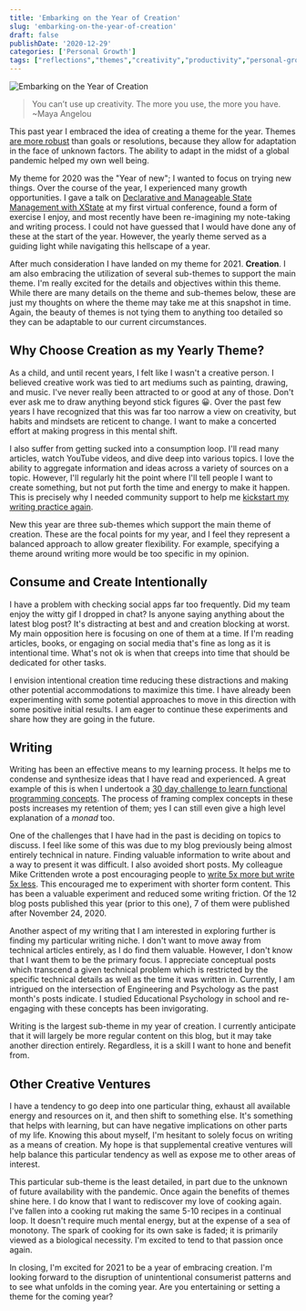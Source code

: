 ```yaml
---
title: 'Embarking on the Year of Creation'
slug: 'embarking-on-the-year-of-creation'
draft: false
publishDate: '2020-12-29'
categories: ['Personal Growth']
tags: ["reflections","themes","creativity","productivity","personal-growth"]
---
```

![Embarking on the Year of Creation](images/dandelion-seed-distribution.jpg#center)

> You can’t use up creativity. The more you use, the more you have. ~Maya Angelou

This past year I embraced the idea of creating a theme for the year. Themes [are more robust](/blog/2020/11/30/overcoming-the-fragility-of-goals-with-themes) than goals or resolutions, because they allow for adaptation in the face of unknown factors. The ability to adapt in the midst of a global pandemic helped my own well being.

My theme for 2020 was the "Year of new"; I wanted to focus on trying new things. Over the course of the year, I experienced many growth opportunities. I gave a talk on [Declarative and Manageable State Management with XState](https://www.youtube.com/watch?v=jCbV5aELY6A) at my first virtual conference, found a form of exercise I enjoy, and most recently have been re-imagining my note-taking and writing process. I could not have guessed that I would have done any of these at the start of the year. However, the yearly theme served as a guiding light while navigating this hellscape of a year.

After much consideration I have landed on my theme for 2021. **Creation**. I am also embracing the utilization of several sub-themes to support the main theme. I'm really excited for the details and objectives within this theme. While there are many details on the theme and sub-themes below, these are just my thoughts on where the theme may take me at this snapshot in time. Again, the beauty of themes is not tying them to anything too detailed so they can be adaptable to our current circumstances.

## Why Choose Creation as my Yearly Theme?

As a child, and until recent years, I felt like I wasn't a creative person. I believed creative work was tied to art mediums such as painting, drawing, and music. I've never really been attracted to or good at any of those. Don't ever ask me to draw anything beyond stick figures 😀. Over the past few years I have recognized that this was far too narrow a view on creativity, but habits and mindsets are reticent to change. I want to make a concerted effort at making progress in this mental shift.

I also suffer from getting sucked into a consumption loop. I'll read many articles, watch YouTube videos, and dive deep into various topics. I love the ability to aggregate information and ideas across a variety of sources on a topic. However, I'll regularly hit the point where I'll tell people I want to create something, but not put forth the time and energy to make it happen. This is precisely why I needed community support to help me [kickstart my writing practice again](/blog/2020/12/23/community-influence-when-building-a-habit).

New this year are three sub-themes which support the main theme of creation. These are the focal points for my year, and I feel they represent a balanced approach to allow greater flexibility. For example, specifying a theme around writing more would be too specific in my opinion.

## Consume and Create Intentionally

I have a problem with checking social apps far too frequently. Did my team enjoy the witty gif I dropped in chat? Is anyone saying anything about the latest blog post? It's distracting at best and and creation blocking at worst. My main opposition here is focusing on one of them at a time. If I'm reading articles, books, or engaging on social media that's fine as long as it is intentional time. What's not ok is when that creeps into time that should be dedicated for other tasks.

I envision intentional creation time reducing these distractions and making other potential accommodations to maximize this time. I have already been experimenting with some potential approaches to move in this direction with some positive initial results. I am eager to continue these experiments and share how they are going in the future.

## Writing

Writing has been an effective means to my learning process. It helps me to condense and synthesize ideas that I have read and experienced. A great example of this is when I undertook a [30 day challenge to learn functional programming concepts](/blog/2019/09/05/the-completion-of-30-days-of-functional-programming). The process of framing complex concepts in these posts increases my retention of them; yes I can still even give a high level explanation of a _monad_ too.

One of the challenges that I have had in the past is deciding on topics to discuss. I feel like some of this was due to my blog previously being almost entirely technical in nature. Finding valuable information to write about and a way to present it was difficult. I also avoided short posts. My colleague Mike Crittenden wrote a post encouraging people to [write 5x more but write 5x less](https://critter.blog/2020/10/02/write-5x-more-but-write-5x-less/). This encouraged me to experiment with shorter form content. This has been a valuable experiment and reduced some writing friction. Of the 12 blog posts published this year (prior to this one), 7 of them were published after November 24, 2020.

Another aspect of my writing that I am interested in exploring further is finding my particular writing niche. I don't want to move away from technical articles entirely, as I do find them valuable. However, I don't know that I want them to be the primary focus. I appreciate conceptual posts which transcend a given technical problem which is restricted by the specific technical details as well as the time it was written in. Currently, I am intrigued on the intersection of Engineering and Psychology as the past month's posts indicate. I studied Educational Psychology in school and re-engaging with these concepts has been invigorating.

Writing is the largest sub-theme in my year of creation. I currently anticipate that it will largely be more regular content on this blog, but it may take another direction entirely. Regardless, it is a skill I want to hone and benefit from.

## Other Creative Ventures

I have a tendency to go deep into one particular thing, exhaust all available energy and resources on it, and then shift to something else. It's something that helps with learning, but can have negative implications on other parts of my life. Knowing this about myself, I'm hesitant to solely focus on writing as a means of creation. My hope is that supplemental creative ventures will help balance this particular tendency as well as expose me to other areas of interest.

This particular sub-theme is the least detailed, in part due to the unknown of future availability with the pandemic. Once again the benefits of themes shine here. I do know that I want to rediscover my love of cooking again. I've fallen into a cooking rut making the same 5-10 recipes in a continual loop. It doesn't require much mental energy, but at the expense of a sea of monotony. The spark of cooking for its own sake is faded; it is primarily viewed as a biological necessity. I'm excited to tend to that passion once again.

In closing, I'm excited for 2021 to be a year of embracing creation. I'm looking forward to the disruption of unintentional consumerist patterns and to see what unfolds in the coming year. Are you entertaining or setting a theme for the coming year?
